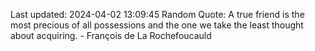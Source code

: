 Last updated: 2024-04-02 13:09:45
Random Quote: A true friend is the most precious of all possessions and the one we take the least thought about acquiring. - François de La Rochefoucauld